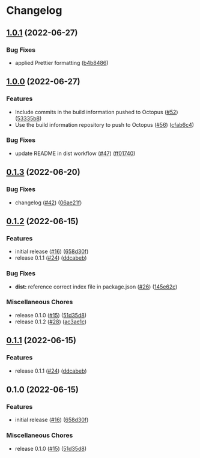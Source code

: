 # Changelog

## [1.0.1](https://github.com/OctopusDeploy/push-build-information-action/compare/v1.0.0...v1.0.1) (2022-06-27)


### Bug Fixes

* applied Prettier formatting ([b4b8486](https://github.com/OctopusDeploy/push-build-information-action/commit/b4b8486246491e8f21d8d40763ebbefef79ad641))

## [1.0.0](https://github.com/OctopusDeploy/push-build-information-action/compare/v0.1.3...v1.0.0) (2022-06-27)


### Features

* Include commits in the build information pushed to Octopus ([#52](https://github.com/OctopusDeploy/push-build-information-action/issues/52)) ([53335b8](https://github.com/OctopusDeploy/push-build-information-action/commit/53335b870a0f27f149af060dd38e51dab3bba00d))
* Use the build information repository to push to Octopus ([#56](https://github.com/OctopusDeploy/push-build-information-action/issues/56)) ([cfab6c4](https://github.com/OctopusDeploy/push-build-information-action/commit/cfab6c4b94387aa1a0ff5843319d9e29d66bd14a))


### Bug Fixes

* update README in dist workflow ([#47](https://github.com/OctopusDeploy/push-build-information-action/issues/47)) ([ff01740](https://github.com/OctopusDeploy/push-build-information-action/commit/ff0174047c9b3773968b21235161afe0d085b0fc))

## [0.1.3](https://github.com/OctopusDeploy/push-build-information-action/compare/v0.1.2...v0.1.3) (2022-06-20)


### Bug Fixes

* changelog ([#42](https://github.com/OctopusDeploy/push-build-information-action/issues/42)) ([06ae21f](https://github.com/OctopusDeploy/push-build-information-action/commit/06ae21f55344393b55d584d121da60b60dfc64a5))

## [0.1.2](https://github.com/OctopusDeploy/push-build-information-action/compare/v0.1.1...v0.1.2) (2022-06-15)


### Features

* initial release ([#16](https://github.com/OctopusDeploy/push-build-information-action/issues/16)) ([658d30f](https://github.com/OctopusDeploy/push-build-information-action/commit/658d30f4904bed57f0f24ac084690eac6b8b5aca))
* release 0.1.1 ([#24](https://github.com/OctopusDeploy/push-build-information-action/issues/24)) ([ddcabeb](https://github.com/OctopusDeploy/push-build-information-action/commit/ddcabeb1b812c7ba0ad177c31161fb5a9ea462b1))


### Bug Fixes

* **dist:** reference correct index file in package.json ([#26](https://github.com/OctopusDeploy/push-build-information-action/issues/26)) ([145e62c](https://github.com/OctopusDeploy/push-build-information-action/commit/145e62c509850e176e293f35db7bacb5d55dd849))


### Miscellaneous Chores

* release 0.1.0 ([#15](https://github.com/OctopusDeploy/push-build-information-action/issues/15)) ([51d35d8](https://github.com/OctopusDeploy/push-build-information-action/commit/51d35d86902e79e37c68438e1c16ca6a9b091809))
* release 0.1.2 ([#28](https://github.com/OctopusDeploy/push-build-information-action/issues/28)) ([ac3ae1c](https://github.com/OctopusDeploy/push-build-information-action/commit/ac3ae1cae62d7882c6793ad47d4bb252187220a0))

## [0.1.1](https://github.com/OctopusDeploy/push-build-information-action/compare/v0.1.0...v0.1.1) (2022-06-15)


### Features

* release 0.1.1 ([#24](https://github.com/OctopusDeploy/push-build-information-action/issues/24)) ([ddcabeb](https://github.com/OctopusDeploy/push-build-information-action/commit/ddcabeb1b812c7ba0ad177c31161fb5a9ea462b1))

## 0.1.0 (2022-06-15)


### Features

* initial release ([#16](https://github.com/OctopusDeploy/push-build-information-action/issues/16)) ([658d30f](https://github.com/OctopusDeploy/push-build-information-action/commit/658d30f4904bed57f0f24ac084690eac6b8b5aca))


### Miscellaneous Chores

* release 0.1.0 ([#15](https://github.com/OctopusDeploy/push-build-information-action/issues/15)) ([51d35d8](https://github.com/OctopusDeploy/push-build-information-action/commit/51d35d86902e79e37c68438e1c16ca6a9b091809))

